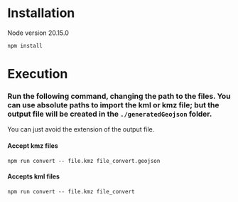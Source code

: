 # Installation

Node version 20.15.0

```
npm install
```

# Execution

### Run the following command, changing the path to the files. You can use absolute paths to import the kml or kmz file; but the output file will be created in the `./generatedGeojson` folder.

You can just avoid the extension of the output file.

#### Accept kmz files
```
npm run convert -- file.kmz file_convert.geojson
```

#### Accepts kml files
```
npm run convert -- file.kmz file_convert
```
